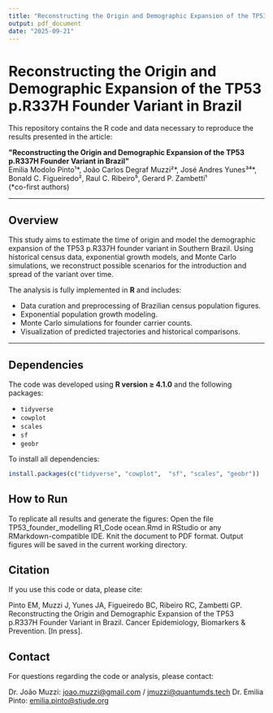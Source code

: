```yaml
---
title: "Reconstructing the Origin and Demographic Expansion of the TP53 p.R337H Founder Variant in Brazil"
output: pdf_document
date: "2025-09-21"
---
```


# Reconstructing the Origin and Demographic Expansion of the TP53 p.R337H Founder Variant in Brazil

This repository contains the R code and data necessary to reproduce the results presented in the article:

**"Reconstructing the Origin and Demographic Expansion of the TP53 p.R337H Founder Variant in Brazil"**  
Emilia Modolo Pinto¹*, João Carlos Degraf Muzzi²*, José Andres Yunes³⁴*, Bonald C. Figueiredo², Raul C. Ribeiro⁵, Gerard P. Zambetti¹  
(*co-first authors)

---

## Overview

This study aims to estimate the time of origin and model the demographic expansion of the TP53 p.R337H founder variant in Southern Brazil. Using historical census data, exponential growth models, and Monte Carlo simulations, we reconstruct possible scenarios for the introduction and spread of the variant over time.

The analysis is fully implemented in **R** and includes:

- Data curation and preprocessing of Brazilian census population figures.
- Exponential population growth modeling.
- Monte Carlo simulations for founder carrier counts.
- Visualization of predicted trajectories and historical comparisons.

---

## Dependencies

The code was developed using **R version ≥ 4.1.0** and the following packages:

- `tidyverse`
- `cowplot`
- `scales`
- `sf`
- `geobr`

To install all dependencies:

```r
install.packages(c("tidyverse", "cowplot",  "sf", "scales", "geobr"))
```                  

## How to Run

To replicate all results and generate the figures:
  Open the file TP53_founder_modelling R1_Code ocean.Rmd in RStudio or any RMarkdown-compatible IDE.
  Knit the document to PDF format.
  Output figures will be saved in the current working directory.  

## Citation

If you use this code or data, please cite:

Pinto EM, Muzzi J, Yunes JA, Figueiredo BC, Ribeiro RC, Zambetti GP.
Reconstructing the Origin and Demographic Expansion of the TP53 p.R337H Founder Variant in Brazil.
Cancer Epidemiology, Biomarkers & Prevention. [In press].

## Contact

For questions regarding the code or analysis, please contact:

Dr. João Muzzi: joao.muzzi@gmail.com / jmuzzi@quantumds.tech
Dr. Emilia Pinto: emilia.pinto@stjude.org

